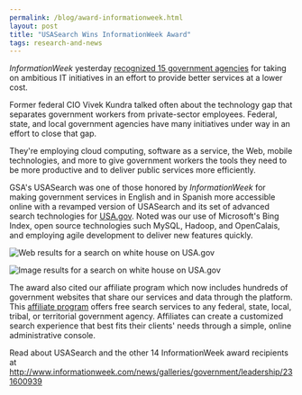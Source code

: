 ```yaml
---
permalink: /blog/award-informationweek.html
layout: post
title: "USASearch Wins InformationWeek Award"
tags: research-and-news
---
```


*InformationWeek* yesterday [recognized 15 government agencies](http://www.informationweek.com/news/galleries/government/leadership/231600939) for taking on ambitious IT initiatives in an effort to provide better services at a lower cost.

Former federal CIO Vivek Kundra talked often about the technology gap that separates government workers from private-sector employees. Federal, state, and local government agencies have many initiatives under way in an effort to close that gap.

They're employing cloud computing, software as a service, the Web, mobile technologies, and more to give government workers the tools they need to be more productive and to deliver public services more efficiently.

GSA's USASearch was one of those honored by *InformationWeek* for making government services in English and in Spanish more accessible online with a revamped version of USASearch and its set of advanced search technologies for [USA.gov](http://www.usa.gov/). Noted was our use of Microsoft's Bing Index, open source technologies such MySQL, Hadoop, and OpenCalais, and employing agile development to deliver new features quickly.

![Web results for a search on white house on USA.gov](http://f22818b4dfc10241d8a3-f1564c64756a8cfee25b6b19953b1d23.r31.cf2.rackcdn.com/tumblr_lrjk43Q2sP1qid15q.png)

![Image results for a search on white house on USA.gov](http://f22818b4dfc10241d8a3-f1564c64756a8cfee25b6b19953b1d23.r31.cf2.rackcdn.com/tumblr_lrjk5nzgYz1qid15q.png)

The award also cited our affiliate program which now includes hundreds of government websites that share our services and data through the platform. This [affiliate program](https://search.usa.gov/affiliates) offers free search services to any federal, state, local, tribal, or territorial government agency. Affiliates can create a customized search experience that best fits their clients' needs through a simple, online administrative console.

Read about USASearch and the other 14&#160;InformationWeek award recipients at <http://www.informationweek.com/news/galleries/government/leadership/231600939>